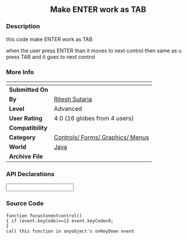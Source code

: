 ﻿<div align="center">

## Make ENTER work as TAB


</div>

### Description

this code make ENTER work as TAB

when the user press ENTER than it moves to next control then same as u press TAB and it goes to next control
 
### More Info
 


<span>             |<span>
---                |---
**Submitted On**   |
**By**             |[Ritesh Sutaria](https://github.com/Planet-Source-Code/PSCIndex/blob/master/ByAuthor/ritesh-sutaria.md)
**Level**          |Advanced
**User Rating**    |4.0 (16 globes from 4 users)
**Compatibility**  |
**Category**       |[Controls/ Forms/ Graphics/ Menus](https://github.com/Planet-Source-Code/PSCIndex/blob/master/ByCategory/controls-forms-graphics-menus__2-59.md)
**World**          |[Java](https://github.com/Planet-Source-Code/PSCIndex/blob/master/ByWorld/java.md)
**Archive File**   |[](https://github.com/Planet-Source-Code/ritesh-sutaria-make-enter-work-as-tab__2-3985/archive/master.zip)

### API Declarations

<INPUT TYPE="TEXT" onKeyDown="focusttonextcontrol()">


### Source Code

```
function focustonextcontrol()
{ if (event.keyCode)==13 event.keyCode=9;
}
call this function in anyobject's onKeyDown event
```

